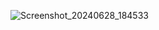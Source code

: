 ![Screenshot_20240628_184533](https://github.com/Sam56754/java-gui/assets/126097333/33e2bf75-0591-4f68-a406-c1c1879f20e7)
